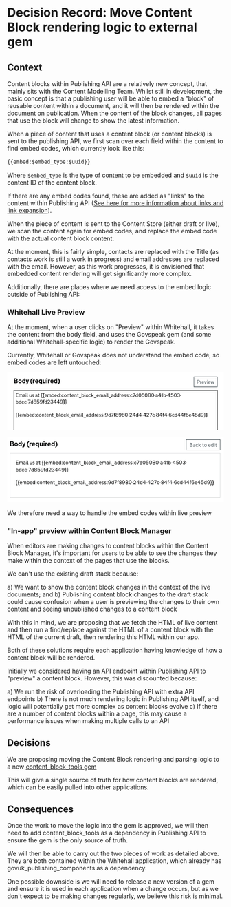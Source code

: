 # Decision Record: Move Content Block rendering logic to external gem

## Context

Content blocks within Publishing API are a relatively new concept, that mainly sits with the Content
Modelling Team. Whilst still in development, the basic concept is that a publishing user will be able
to embed a "block" of reusable content within a document, and it will then be rendered within the 
document on publication. When the content of the block changes, all pages that use the block will 
change to show the latest information.

When a piece of content that uses a content block (or content blocks) is sent to the publishing API,
we first scan over each field within the content to find embed codes, which currently look like this:

```markdown
{{embed:$embed_type:$uuid}}
```

Where `$embed_type` is the type of content to be embedded and `$uuid` is the content ID of the content
block.

If there are any embed codes found, these are added as "links" to the content within Publishing API
([See here for more information about links and link expansion](https://github.com/alphagov/publishing-api/blob/main/docs/link-expansion.md)).

When the piece of content is sent to the Content Store (either draft or live), we scan the content
again for embed codes, and replace the embed code with the actual content block content.

At the moment, this is fairly simple, contacts are replaced with the Title (as contacts work is
still a work in progress) and email addresses are replaced with the email. However, as this work
progresses, it is envisioned that embedded content rendering will get significantly more complex.

Additionally, there are places where we need access to the embed logic outside of Publishing API:

### Whitehall Live Preview

At the moment, when a user clicks on "Preview" within Whitehall, it takes the content from the 
body field, and  uses the Govspeak gem (and some additional Whitehall-specific logic) to 
render the Govspeak.

Currently, Whitehall or Govspeak does not understand the embed code, so embed codes are left
untouched:

![Whitehall editor body field showing link to preview button](./images/live-preview-1.png)

![Live preview showing embed code left inplace](./images/live-preview-2.png)

We therefore need a way to handle the embed codes within live preview

### "In-app" preview within Content Block Manager

When editors are making changes to content blocks within the Content Block Manager, it's important
for users to be able to see the changes they make within the context of the pages that use the
blocks.

We can't use the existing draft stack because:

a) We want to show the content block changes in the context of the live documents; and
b) Publishing content block changes to the draft stack could cause confusion when a user
is previewing the changes to their own content and seeing unpublished changes to a content block

With this in mind, we are proposing that we fetch the HTML of live content and then run a 
find/replace against the HTML of a content block with the HTML of the current draft, then rendering
this HTML within our app.

Both of these solutions require each application having knowledge of how a content block will be
rendered.

Initially we considered having an API endpoint within Publishing API to "preview" a content block.
However, this was discounted because:

a) We run the risk of overloading the Publishing API with extra API endpoints
b) There is not much rendering logic in Publishing API itself, and logic will potentially get more
complex as content blocks evolve
c) If there are a number of content blocks within a page, this may cause a performance issues when
making multiple calls to an API

## Decisions

We are proposing moving the Content Block rendering and parsing logic to a new [content_block_tools gem](https://github.com/alphagov/content_block_tools)

This will give a single source of truth for how content blocks are rendered, which can be easily pulled
into other applications.

## Consequences

Once the work to move the logic into the gem is approved, we will then need to add content_block_tools as
a dependency in Publishing API to ensure the gem is the only source of truth. 

We will then be able to carry out the two pieces of work as detailed above. They are both contained within
the Whitehall application, which already has govuk_publishing_components as a dependency.

One possible downside is we will need to release a new version of a gem and ensure it is used in each application
when a change occurs, but as we don't expect to be making changes regularly, we believe this risk is minimal.
